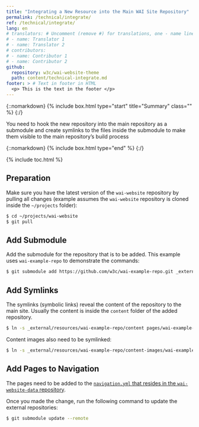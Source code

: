 ```yaml
---
title: "Integrating a New Resource into the Main WAI Site Repository"
permalink: /technical/integrate/
ref: /technical/integrate/
lang: en
# translators: # Uncomment (remove #) for translations, one - name line per translator.
# - name: Translator 1
# - name: Translator 2
# contributors:
# - name: Contributor 1
# - name: Contributor 2
github:
  repository: w3c/wai-website-theme
  path: content/technical-integrate.md
footer: > # Text in footer in HTML
  <p> This is the text in the footer </p>
---
```


{::nomarkdown}
{% include box.html type="start" title="Summary" class="" %}
{:/}

You need to hook the new repository into the main repository as a submodule and create symlinks to the files inside the submodule to make them visible to the main repository’s build process

{::nomarkdown}
{% include box.html type="end" %}
{:/}

{% include toc.html %}

## Preparation

Make sure you have the latest version of the `wai-website` repository by pulling all changes (example assumes the `wai-website` repository is cloned inside the `~/projects` folder):

```bash
$ cd ~/projects/wai-website
$ git pull
```

## Add Submodule

Add the submodule for the repository that is to be added. This example uses `wai-example-repo` to demonstrate the commands:

```bash
$ git submodule add https://github.com/w3c/wai-example-repo.git _external/resources/wai-example-repo
```

## Add Symlinks

The symlinks (symbolic links) reveal the content of the repository to the main site. Usually the content is inside the `content` folder of the added repository.

```bash
$ ln -s _external/resources/wai-example-repo/content pages/wai-example-repo
```

Content images also need to be symlinked:

```bash
$ ln -s _external/resources/wai-example-repo/content-images/wai-example-repo content-images/wai-example-repo
```

## Add Pages to Navigation

The pages need to be added to the [`navigation.yml` that resides in the `wai-website-data` repository](https://github.com/w3c/wai-website-data/blob/master/navigation.yml).

Once you made the change, run the following command to update the external repositories:

```bash
$ git submodule update --remote
```
